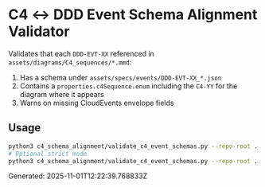 # C4 ↔ DDD Event Schema Alignment Validator

Validates that each `DDD-EVT-XX` referenced in `assets/diagrams/C4_sequences/*.mmd`:
1) Has a schema under `assets/specs/events/DDD-EVT-XX_*.json`
2) Contains a `properties.c4Sequence.enum` including the `C4-YY` for the diagram where it appears
3) Warns on missing CloudEvents envelope fields

## Usage
```bash
python3 c4_schema_alignment/validate_c4_event_schemas.py --repo-root .
# Optional strict mode
python3 c4_schema_alignment/validate_c4_event_schemas.py --repo-root . --fail-on-warn
```

Generated: 2025-11-01T12:22:39.768833Z
